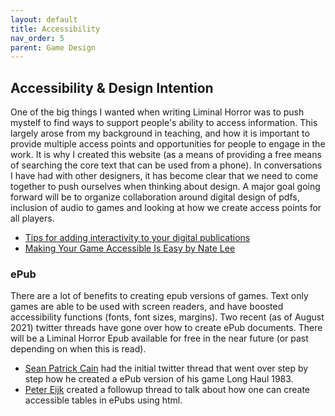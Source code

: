 ```yaml
---
layout: default
title: Accessibility
nav_order: 5
parent: Game Design
---
```


## Accessibility & Design Intention
One of the big things I wanted when writing Liminal Horror was to push mystelf to find ways to support people's ability to access information. This largely arose from my background in teaching, and how it is important to provide multiple access points and opportunities for people to engage in the work. It is why I created this website (as a means of providing a free means of searching the core text that can be used from a phone). In conversations I have had with other designers, it has become clear that we need to come together to push ourselves when thinking about design. A major goal going forward will be to organize collaboration around digital design of pdfs, inclusion of audio to games and looking at how we create access points for all players.
- [Tips for adding interactivity to your digital publications](https://affinityspotlight.com/article/tips-for-adding-interactivity-to-your-digital-publications/?fbclid=IwAR23JilQaxht5L6I3E86vihJwhO9kOTYo0Nd7fZrbv2w0y55zbqFcQm-Gjg)
- [Making Your Game Accessible Is Easy by Nate Lee](https://sessionprep.wordpress.com/2021/07/22/making-your-game-accessible-is-easy-i-promise-2/?fbclid=IwAR2sB_U2uZuWPGtgRyH37Ktj-5YHaQWQt1GJSOlhlRXDoLK4pm1cnwd37mE)

### ePub
There are a lot of benefits to creating epub versions of games. Text only games are able to be used with screen readers, and have boosted accessibility functions (fonts, font sizes, margins). Two recent (as of August 2021) twitter threads have gone over how to create ePub documents. There will be a Liminal Horror Epub available for free in the near future (or past depending on when this is read).
- [Sean Patrick Cain](https://twitter.com/seanpatrickcain/status/1427356978872033285) had the initial twitter thread that went over step by step how he created a ePub version of his game Long Haul 1983.
- [Peter Eijk](https://twitter.com/JimmyShelter/status/1428439348417073159) created a followup thread to talk about how one can create accessible tables in ePubs using html.

